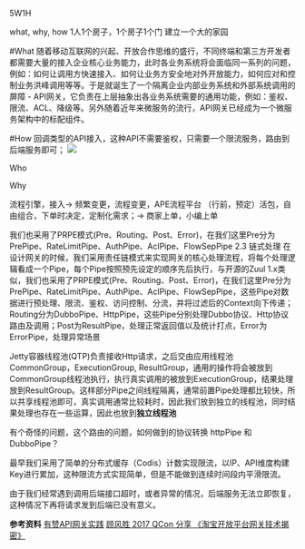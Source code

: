 5W1H

what, why, how
1人1个房子，1个房子1个门
建立一个大的家园



#What
随着移动互联网的兴起、开放合作思维的盛行，不同终端和第三方开发者都需要大量的接入企业核心业务能力，此时各业务系统将会面临同一系列的问题，例如：如何让调用方快速接入、如何让业务方安全地对外开放能力，如何应对和控制业务洪峰调用等等。于是就诞生了一个隔离企业内部业务系统和外部系统调用的屏障 - API网关，它负责在上层抽象出各业务系统需要的通用功能，例如：鉴权、限流、ACL、降级等。另外随着近年来微服务的流行，API网关已经成为一个微服务架构中的标配组件。

#How
回调类型的API接入，这种API不需要鉴权，只需要一个限流服务，路由到后端服务即可；
![](https://img.yzcdn.cn/public_files/2017/12/15/2e188ad3b29b3790fc1508266a2e3614.png)


Who

Why

流程引擎，接入->
频繁变更，流程变更，APE流程平台
（行前，预定）活包，自由组合，下单时决定，定制化需求；->
商家上单，小编上单


我们也采用了PRPE模式(Pre、Routing、Post、Error)，在我们这里Pre分为PrePipe、RateLimitPipe、AuthPipe、AclPipe、FlowSepPipe
2.3 链式处理
在设计网关的时候，我们采用责任链模式来实现网关的核心处理流程，将每个处理逻辑看成一个Pipe，每个Pipe按照预先设定的顺序先后执行，与开源的Zuul 1.x类似，我们也采用了PRPE模式(Pre、Routing、Post、Error)，在我们这里Pre分为PrePipe、RateLimitPipe、AuthPipe、AclPipe、FlowSepPipe，这些Pipe对数据进行预处理、限流、鉴权、访问控制、分流，并将过滤后的Context向下传递；Routing分为DubboPipe、HttpPipe，这些Pipe分别处理Dubbo协议、Http协议路由及调用；Post为ResultPipe，处理正常返回值以及统计打点，Error为ErrorPipe，处理异常场景

Jetty容器线程池(QTP)负责接收Http请求，之后交由应用线程池CommonGroup，ExecutionGroup, ResultGroup，通用的操作将会被放到CommonGroup线程池执行，执行真实调用的被放到ExecutionGroup，结果处理放到ResultGroup。这样部分Pipe之间线程隔离，通常前置Pipe处理都比较快，所以共享线程池即可，真实调用通常比较耗时，因此我们放到独立的线程池，同时结果处理也存在一些运算，因此也放到**独立线程池**

有个奇怪的问题，这个路由的问题，如何做到的协议转换
httpPipe 和 DubboPipe？

最早我们采用了简单的分布式缓存（Codis）计数实现限流，以IP、API维度构建Key进行累加，这种限流方式实现简单，但是不能做到连续时间段内平滑限流。

由于我们经常遇到调用后端接口超时，或者异常的情况，后端服务无法立即恢复，这种情况下再将请求发到后端已没有意义。







**参考资料**
[有赞API网关实践](https://tech.youzan.com/api-gateway-in-practice/)
[顾风胜 2017 QCon 分享  《淘宝开放平台网关技术揭密》](https://doc.huodongjia.com/detail-1921.html)
